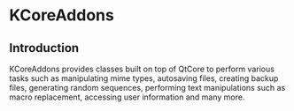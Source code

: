 # KCoreAddons

## Introduction

KCoreAddons provides classes built on top of QtCore to perform various tasks
such as manipulating mime types, autosaving files, creating backup files,
generating random sequences, performing text manipulations such as macro
replacement, accessing user information and many more.

